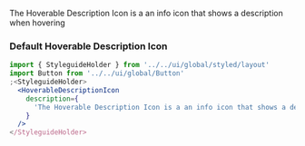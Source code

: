 The Hoverable Description Icon is a an info icon that shows a description when hovering

### Default Hoverable Description Icon

```jsx padded
import { StyleguideHolder } from '../../ui/global/styled/layout'
import Button from '../../ui/global/Button'
;<StyleguideHolder>
  <HoverableDescriptionIcon
    description={
      'The Hoverable Description Icon is a an info icon that shows a description when hovering'
    }
  />
</StyleguideHolder>
```
